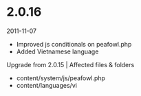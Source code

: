 # 2.0.16

2011-11-07

- Improved js conditionals on peafowl.php
- Added Vietnamese language

Upgrade from 2.0.15 | Affected files & folders
- content/system/js/peafowl.php
- content/languages/vi